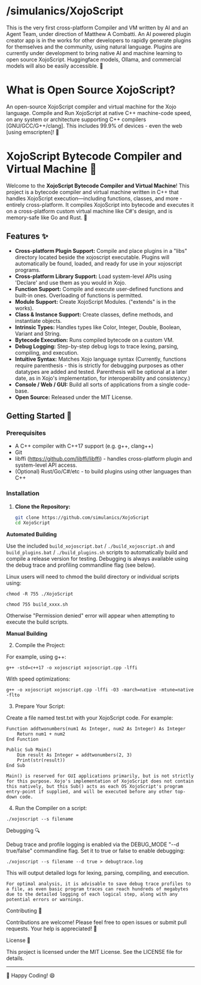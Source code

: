 # /simulanics/XojoScript

This is the very first cross-platform Compiler and VM written by AI and an Agent Team, under direction of Matthew A Combatti. An AI powered plugin creator app is in the works for other developers to rapidly generate plugins for themselves and the community, using natural language. Plugins are currently under development to bring native AI and machine learning to open source XojoScript. Huggingface models, Ollama, and commercial models will also be easily accessible. 🤗

# What is Open Source XojoScript?

An open-source XojoScript compiler and virtual machine for the Xojo language. Compile and Run XojoScript at native C++ machine-code speed, on any system or architecture supporting C++ compilers [GNU/GCC/G++/clang]. This includes 99.9% of devices - even the web [using emscripten]! 🙏

# XojoScript Bytecode Compiler and Virtual Machine 🚀

Welcome to the **XojoScript Bytecode Compiler and Virtual Machine**! This project is a bytecode compiler and virtual machine written in C++ that handles XojoScript execution—including functions, classes, and more - entirely cross-platform. It compiles XojoScript into bytecode and executes it on a cross-platform custom virtual machine like C#'s design, and is memory-safe like Go and Rust. 🤯

## Features ✨

- **Cross-platform Plugin Support:** Compile and place plugins in a "libs" directory located beside the xojoscript executable. Plugins will automatically be found, loaded, and ready for use in your xojoscript programs.
- **Cross-platform Library Support:** Load system-level APIs using 'Declare' and use them as you would in Xojo.
- **Function Support:** Compile and execute user-defined functions and built-in ones. Overloading of functions is permitted.
- **Module Support:** Create XojoScript Modules. ("extends" is in the works).
- **Class & Instance Support:** Create classes, define methods, and instantiate objects.
- **Intrinsic Types:** Handles types like Color, Integer, Double, Boolean, Variant and String.
- **Bytecode Execution:** Runs compiled bytecode on a custom VM.
- **Debug Logging:** Step-by-step debug logs to trace lexing, parsing, compiling, and execution.
- **Intuitive Syntax:** Matches Xojo language syntax (Currently, functions require parenthesis - this is strictly for debugging purposes as other datatypes are added and tested. Parenthesis will be optional at a later date, as in Xojo's implementation, for interoperability and consistency.)
- **Console / Web / GUI:** Build all sorts of applications from a single code-base.
- **Open Source:** Released under the MIT License.

## Getting Started 🏁

### Prerequisites

- A C++ compiler with C++17 support (e.g. g++, clang++)
- Git
- libffi (https://github.com/libffi/libffi) - handles cross-platform plugin and system-level API access.
- (Optional) Rust/Go/C#/etc - to build plugins using other languages than C++

### Installation

1. **Clone the Repository:**

   ```bash
   git clone https://github.com/simulanics/XojoScript
   cd XojoScript
   ```


**Automated Building**

Use the included `build_xojoscript.bat` / `./build_xojoscript.sh` and `build_plugins.bat` / `./build_plugins.sh` scripts to automatically build and compile a release version for testing. Debugging is always available using the debug trace and profiling commandline flag (see below).

Linux users will need to chmod the build directory or individual scripts using:

`chmod -R 755 ./XojoScript`

`chmod 755 build_xxxx.sh`

Otherwise "Permission denied" error will appear when attempting to execute the build scripts.




**Manual Building**

2. Compile the Project:

For example, using g++:

```
g++ -std=c++17 -o xojoscript xojoscript.cpp -lffi
```

With speed optimizations:

```
g++ -o xojoscript xojoscript.cpp -lffi -O3 -march=native -mtune=native -flto
```

3. Prepare Your Script:

Create a file named test.txt with your XojoScript code. For example:

```
Function addtwonumbers(num1 As Integer, num2 As Integer) As Integer
    Return num1 + num2
End Function

Public Sub Main()
    Dim result As Integer = addtwonumbers(2, 3)
    Print(str(result))
End Sub
```

`Main() is reserved for GUI applications primarily, but is not strictly for this purpose. Xojo's implementation of XojoScript does not contain this natively, but this Sub() acts as each OS XojoScript's program entry-point if supplied, and will be executed before any other top-down code.`

4. Run the Compiler on a script:

```
./xojoscript --s filename
```

Debugging 🔍

Debug trace and profile logging is enabled via the DEBUG_MODE "--d true/false" commandline flag. Set it to true or false to enable debugging:

```
./xojoscript --s filename --d true > debugtrace.log
```

This will output detailed logs for lexing, parsing, compiling, and execution.

`For optimal analysis, it is advisable to save debug trace profiles to a file, as even basic program traces can reach hundreds of megabytes due to the detailed logging of each logical step, along with any potential errors or warnings.`

Contributing 🤝

Contributions are welcome! Please feel free to open issues or submit pull requests. Your help is appreciated! 🎉

License 📄

This project is licensed under the MIT License. See the LICENSE file for details.

---

🤗 Happy Coding! 😄



